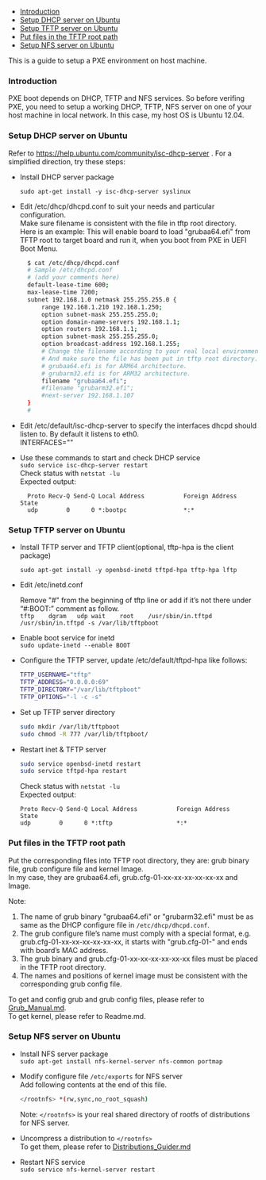 * [Introduction](#1)
* [Setup DHCP server on Ubuntu](#2)
* [Setup TFTP server on Ubuntu](#3)
* [Put files in the TFTP root path](#4)
* [Setup NFS server on Ubuntu](#5)

This is a guide to setup a PXE environment on host machine.

### <a name="1">Introduction</a>

PXE boot depends on DHCP, TFTP and NFS services. So before verifing PXE, you need to setup a working DHCP, TFTP, NFS server on one of your host machine in local network. In this case, my host OS is Ubuntu 12.04.

### <a name="2">Setup DHCP server on Ubuntu</a>

Refer to https://help.ubuntu.com/community/isc-dhcp-server . For a simplified direction, try these steps:

* Install DHCP server package

  `sudo apt-get install -y isc-dhcp-server syslinux`

* Edit /etc/dhcp/dhcpd.conf to suit your needs and particular configuration.  
  Make sure filename is consistent with the file in tftp root directory.  
  Here is an example: This will enable board to load "grubaa64.efi" from TFTP root to target board and run it, when you boot from PXE in UEFI Boot Menu. 
  ```bash
    $ cat /etc/dhcp/dhcpd.conf
    # Sample /etc/dhcpd.conf
    # (add your comments here)
    default-lease-time 600;
    max-lease-time 7200;
    subnet 192.168.1.0 netmask 255.255.255.0 {
        range 192.168.1.210 192.168.1.250;
        option subnet-mask 255.255.255.0;
        option domain-name-servers 192.168.1.1;
        option routers 192.168.1.1;
        option subnet-mask 255.255.255.0;
        option broadcast-address 192.168.1.255;
        # Change the filename according to your real local environment and target board type.
        # And make sure the file has been put in tftp root directory.
        # grubaa64.efi is for ARM64 architecture.
        # grubarm32.efi is for ARM32 architecture.
        filename "grubaa64.efi";
        #filename "grubarm32.efi";
        #next-server 192.168.1.107
    }
    #
   ```
* Edit /etc/default/isc-dhcp-server to specify the interfaces dhcpd should listen to. By default it listens to eth0.  
   INTERFACES=""

* Use these commands to start and check DHCP service  
  `sudo service isc-dhcp-server restart`  
  Check status with `netstat -lu`  
  Expected output:  
  ```
    Proto Recv-Q Send-Q Local Address           Foreign Address         State
    udp        0      0 *:bootpc                *:*
  ```
### <a name="3">Setup TFTP server on Ubuntu</a>

* Install TFTP server and TFTP client(optional, tftp-hpa is the client package)

  `sudo apt-get install -y openbsd-inetd tftpd-hpa tftp-hpa lftp`  
* Edit /etc/inetd.conf

  Remove "#" from the beginning of tftp line or add if it’s not there under “#:BOOT:” comment as follow.  
  `tftp    dgram   udp wait    root    /usr/sbin/in.tftpd  /usr/sbin/in.tftpd -s /var/lib/tftpboot`  
* Enable boot service for inetd  
  `sudo update-inetd --enable BOOT`  
* Configure the TFTP server, update /etc/default/tftpd-hpa like follows:

  ```bash
  TFTP_USERNAME="tftp"
  TFTP_ADDRESS="0.0.0.0:69"
  TFTP_DIRECTORY="/var/lib/tftpboot"
  TFTP_OPTIONS="-l -c -s"
  ```

* Set up TFTP server directory
  ```bash
  sudo mkdir /var/lib/tftpboot
  sudo chmod -R 777 /var/lib/tftpboot/
  ```

* Restart inet & TFTP server
  ```bash
  sudo service openbsd-inetd restart
  sudo service tftpd-hpa restart
  ```
  Check status with `netstat -lu`  
  Expected output:
  ```
  Proto Recv-Q Send-Q Local Address           Foreign Address         State
  udp        0      0 *:tftp                  *:*
  ```

### <a name="4">Put files in the TFTP root path</a>

Put the corresponding files into TFTP root directory, they are: grub binary file, grub configure file and kernel Image.  
In my case, they are grubaa64.efi, grub.cfg-01-xx-xx-xx-xx-xx-xx and Image. 

Note:  
   1. The name of grub binary "grubaa64.efi" or "grubarm32.efi" must be as same as the DHCP configure file in `/etc/dhcp/dhcpd.conf`.  
   2. The grub configure file’s name must comply with a special format, e.g. grub.cfg-01-xx-xx-xx-xx-xx-xx, it starts with "grub.cfg-01-" and ends with board’s MAC address.  
   3. The grub binary and grub.cfg-01-xx-xx-xx-xx-xx-xx files must be placed in the TFTP root directory.  
   4. The names and positions of kernel image must be consistent with the corresponding grub config file.  

To get and config grub and grub config files, please refer to [Grub_Manual.md](https://github.com/open-estuary/estuary/blob/master/doc/Grub_Manual.4All.md).  
To get kernel, please refer to Readme.md.

### <a name="5">Setup NFS server on Ubuntu</a>

* Install NFS server package  
  `sudo apt-get install nfs-kernel-server nfs-common portmap`  
* Modify configure file `/etc/exports` for NFS server  
  Add following contents at the end of this file.  
  ```bash
  </rootnfs> *(rw,sync,no_root_squash)
  ```
  Note: `</rootnfs>` is your real shared directory of rootfs of distributions for NFS server.

* Uncompress a distribution to `</rootnfs>`  
    To get them, please refer to [Distributions_Guider.md](https://github.com/open-estuary/estuary/blob/master/doc/Distributions_Guide.4All.md)  
* Restart NFS service  
  `sudo service nfs-kernel-server restart`

